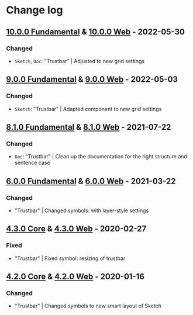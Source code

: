 # Change log

## [10.0.0 Fundamental](https://github.com/cake-hub/lidl-sketch/tree/v10.0.0) & [10.0.0 Web](https://github.com/cake-hub/lidl-web-sketch/tree/v10.0.0) - 2022-05-30

### Changed

* `Sketch`, `Doc`: "Trustbar" | Adjusted to new grid settings


## [9.0.0 Fundamental](https://github.com/cake-hub/lidl-sketch/tree/v9.0.0) & [9.0.0 Web](https://github.com/cake-hub/lidl-web-sketch/tree/v9.0.0) - 2022-05-03

### Changed

* `Sketch`: "Trustbar" | Adapted component to new grid settings

## [8.1.0 Fundamental](https://github.com/cake-hub/lidl-sketch/tree/v8.1.0) & [8.1.0 Web](https://github.com/cake-hub/lidl-web-sketch/tree/v8.1.0) - 2021-07-22

### Changed

* `Doc`: "Trustbar" | Clean up the documentation for the right structure and sentence case


## [6.0.0 Fundamental](https://github.com/cake-hub/lidl-sketch/tree/v6.0.0) & [6.0.0 Web](https://github.com/cake-hub/lidl-web-sketch/tree/v6.0.0) - 2021-03-22

### Changed

* "Trustbar" | Changed symbols: with layer-style settings


## [4.3.0 Core](https://www.secrz.de/bitbucket/projects/UXCAKE/repos/lidl-cake-ui-core/browse?at=refs%2Ftags%2Fv4.3.0) & [4.3.0 Web](https://www.secrz.de/bitbucket/projects/UXCAKE/repos/lidl-cake-ui-web/browse?at=refs%2Ftags%2Fv4.3.0) - 2020-02-27

### Fixed

* "Trustbar" | Fixed symbol: resizing of trustbar


## [4.2.0 Core](https://www.secrz.de/bitbucket/projects/UXCAKE/repos/lidl-cake-ui-core/browse?at=refs%2Ftags%2Fv4.2.0) & [4.2.0 Web](https://www.secrz.de/bitbucket/projects/UXCAKE/repos/lidl-cake-ui-web/browse?at=refs%2Ftags%2Fv4.2.0) - 2020-01-16

### Changed

* "Trustbar" | Changed symbols to new smart layout of Sketch
